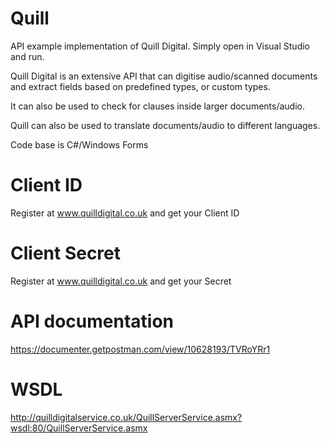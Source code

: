 # Quill

API example implementation of Quill Digital. Simply open in Visual Studio and run.

Quill Digital is an extensive API that can digitise audio/scanned documents and extract fields based on predefined types, or custom types.

It can also be used to check for clauses inside larger documents/audio.

Quill can also be used to translate documents/audio to different languages.

Code base is C#/Windows Forms

# Client ID

Register at www.quilldigital.co.uk and get your Client ID

# Client Secret

Register at www.quilldigital.co.uk and get your Secret

# API documentation

https://documenter.getpostman.com/view/10628193/TVRoYRr1

# WSDL

http://quilldigitalservice.co.uk/QuillServerService.asmx?wsdl:80/QuillServerService.asmx

